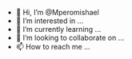 - 👋 Hi, I’m @Mperomishael
- 👀 I’m interested in ...
- 🌱 I’m currently learning ...
- 💞️ I’m looking to collaborate on ...
- 📫 How to reach me ...

<!---
Mperomishael/Mperomishael is a ✨ special ✨ repository because its `README.md` (this file) appears on your GitHub profile.
You can click the Preview link to take a look at your changes.
--->
